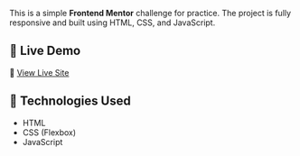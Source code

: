 
This is a simple **Frontend Mentor** challenge for practice. The project is fully responsive and built using HTML, CSS, and JavaScript.

## 🚀 Live Demo
🔗 [View Live Site](https://amitkumar1590.github.io/Interactive-card-details-form/)

## 📌 Technologies Used
- HTML
- CSS (Flexbox)
- JavaScript
